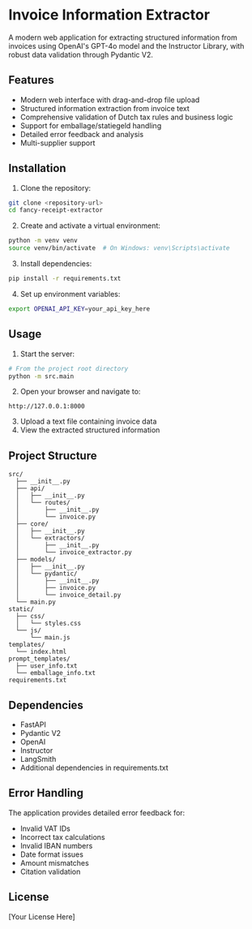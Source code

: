 # Invoice Information Extractor

A modern web application for extracting structured information from invoices using OpenAI's GPT-4o model and the Instructor Library, with robust data validation through Pydantic V2.

## Features

- Modern web interface with drag-and-drop file upload
- Structured information extraction from invoice text
- Comprehensive validation of Dutch tax rules and business logic
- Support for emballage/statiegeld handling
- Detailed error feedback and analysis
- Multi-supplier support

## Installation

1. Clone the repository:
```bash
git clone <repository-url>
cd fancy-receipt-extractor
```

2. Create and activate a virtual environment:
```bash
python -m venv venv
source venv/bin/activate  # On Windows: venv\Scripts\activate
```

3. Install dependencies:
```bash
pip install -r requirements.txt
```

4. Set up environment variables:
```bash
export OPENAI_API_KEY=your_api_key_here
```

## Usage

1. Start the server:
```bash
# From the project root directory
python -m src.main
```

2. Open your browser and navigate to:
```
http://127.0.0.1:8000
```

3. Upload a text file containing invoice data
4. View the extracted structured information

## Project Structure

```
src/
  ├── __init__.py
  ├── api/
  │   ├── __init__.py
  │   └── routes/
  │       ├── __init__.py
  │       └── invoice.py
  ├── core/
  │   ├── __init__.py
  │   └── extractors/
  │       ├── __init__.py
  │       └── invoice_extractor.py
  ├── models/
  │   ├── __init__.py
  │   └── pydantic/
  │       ├── __init__.py
  │       ├── invoice.py
  │       └── invoice_detail.py
  └── main.py
static/
  ├── css/
  │   └── styles.css
  └── js/
      └── main.js
templates/
  └── index.html
prompt_templates/
  ├── user_info.txt
  └── emballage_info.txt
requirements.txt
```

## Dependencies

- FastAPI
- Pydantic V2
- OpenAI
- Instructor
- LangSmith
- Additional dependencies in requirements.txt

## Error Handling

The application provides detailed error feedback for:
- Invalid VAT IDs
- Incorrect tax calculations
- Invalid IBAN numbers
- Date format issues
- Amount mismatches
- Citation validation

## License

[Your License Here]
